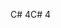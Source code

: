 <span data-ttu-id="40bc3-101">C# 4</span><span class="sxs-lookup"><span data-stu-id="40bc3-101">C# 4</span></span>
